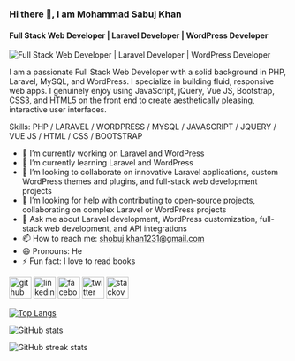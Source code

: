 ### Hi there 👋, I am Mohammad Sabuj Khan
#### Full Stack Web Developer | Laravel Developer | WordPress Developer
![Full Stack Web Developer | Laravel Developer | WordPress Developer](https://media.licdn.com/dms/image/D5616AQHgB2S3-S3_Wg/profile-displaybackgroundimage-shrink_350_1400/0/1700998660019?e=1729123200&v=beta&t=SRf9Uihky66M5rZq5a16WmrHF2lI996I1-ckxzv84RY)

I am a passionate Full Stack Web Developer with a solid background in PHP, Laravel, MySQL, and WordPress. I specialize in building fluid, responsive web apps. I genuinely enjoy using JavaScript, jQuery, Vue JS, Bootstrap, CSS3, and HTML5 on the front end to create aesthetically pleasing, interactive user interfaces.

Skills: PHP / LARAVEL / WORDPRESS / MYSQL / JAVASCRIPT / JQUERY  / VUE JS  /  HTML / CSS / BOOTSTRAP 

- 🔭 I’m currently working on Laravel and WordPress 
- 🌱 I’m currently learning Laravel and WordPress 
- 👯 I’m looking to collaborate on innovative Laravel applications, custom WordPress themes and plugins, and full-stack web development projects 
- 🤔 I’m looking for help with contributing to open-source projects, collaborating on complex Laravel or WordPress projects 
- 💬 Ask me about Laravel development, WordPress customization, full-stack web development, and  API integrations 
- 📫 How to reach me: shobuj.khan1231@gmail.com 
- 😄 Pronouns: He 
- ⚡ Fun fact: I love to read books 


[<img src='https://cdn.jsdelivr.net/npm/simple-icons@3.0.1/icons/github.svg' alt='github' height='40'>](https://github.com/sabuj-khan)  [<img src='https://cdn.jsdelivr.net/npm/simple-icons@3.0.1/icons/linkedin.svg' alt='linkedin' height='40'>](https://www.linkedin.com/in/https://www.linkedin.com/in/mohammad-sabuj-khan//)  [<img src='https://cdn.jsdelivr.net/npm/simple-icons@3.0.1/icons/facebook.svg' alt='facebook' height='40'>](https://www.facebook.com/https://www.facebook.com/shobuj.khan.7505/)  [<img src='https://cdn.jsdelivr.net/npm/simple-icons@3.0.1/icons/twitter.svg' alt='twitter' height='40'>](https://twitter.com/https://x.com/ShobujSabuj)  [<img src='https://cdn.jsdelivr.net/npm/simple-icons@3.0.1/icons/stackoverflow.svg' alt='stackoverflow' height='40'>](https://stackoverflow.com/users/https://stackoverflow.com/users/14521712/sabuj-khan)  

[![Top Langs](https://github-readme-stats.vercel.app/api/top-langs/?username=sabuj-khan)](https://github.com/anuraghazra/github-readme-stats)

![GitHub stats](https://github-readme-stats.vercel.app/api?username=sabuj-khan&show_icons=true&count_private=true)  

![GitHub streak stats](https://streak-stats.demolab.com/?user=sabuj-khan)  

